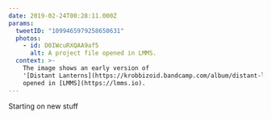 ```yaml
---
date: 2019-02-24T00:28:11.000Z
params:
  tweetID: "1099465979258650631"
  photos:
    - id: D0IWcuRXQAA9af5
      alt: A project file opened in LMMS.
  context: >-
    The image shows an early version of
    '[Distant Lanterns](https://krobbizoid.bandcamp.com/album/distant-lanterns-single)'
    opened in [LMMS](https://lmms.io).
---
```


Starting on new stuff
